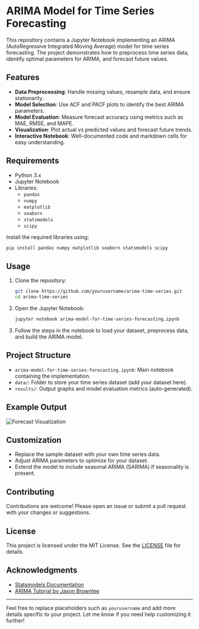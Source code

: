 # ARIMA Model for Time Series Forecasting

This repository contains a Jupyter Notebook implementing an ARIMA (AutoRegressive Integrated Moving Average) model for time series forecasting. The project demonstrates how to preprocess time series data, identify optimal parameters for ARIMA, and forecast future values.

## Features

- **Data Preprocessing**: Handle missing values, resample data, and ensure stationarity.
- **Model Selection**: Use ACF and PACF plots to identify the best ARIMA parameters.
- **Model Evaluation**: Measure forecast accuracy using metrics such as MAE, RMSE, and MAPE.
- **Visualization**: Plot actual vs predicted values and forecast future trends.
- **Interactive Notebook**: Well-documented code and markdown cells for easy understanding.

## Requirements

- Python 3.x
- Jupyter Notebook
- Libraries:
  - `pandas`
  - `numpy`
  - `matplotlib`
  - `seaborn`
  - `statsmodels`
  - `scipy`

Install the required libraries using:

```bash
pip install pandas numpy matplotlib seaborn statsmodels scipy
```

## Usage

1. Clone the repository:
   ```bash
   git clone https://github.com/yourusername/arima-time-series.git
   cd arima-time-series
   ```

2. Open the Jupyter Notebook:
   ```bash
   jupyter notebook arima-model-for-time-series-forecasting.ipynb
   ```

3. Follow the steps in the notebook to load your dataset, preprocess data, and build the ARIMA model.

## Project Structure

- `arima-model-for-time-series-forecasting.ipynb`: Main notebook containing the implementation.
- `data/`: Folder to store your time series dataset (add your dataset here).
- `results/`: Output graphs and model evaluation metrics (auto-generated).

## Example Output

![Forecast Visualization](results/example_forecast.png)

## Customization

- Replace the sample dataset with your own time series data.
- Adjust ARIMA parameters to optimize for your dataset.
- Extend the model to include seasonal ARIMA (SARIMA) if seasonality is present.

## Contributing

Contributions are welcome! Please open an issue or submit a pull request with your changes or suggestions.

## License

This project is licensed under the MIT License. See the [LICENSE](LICENSE) file for details.

## Acknowledgments

- [Statsmodels Documentation](https://www.statsmodels.org/stable/index.html)
- [ARIMA Tutorial by Jason Brownlee](https://machinelearningmastery.com/arima-for-time-series-forecasting-with-python/)

---

Feel free to replace placeholders such as `yourusername` and add more details specific to your project. Let me know if you need help customizing it further!
